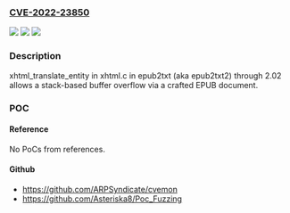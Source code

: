 ### [CVE-2022-23850](https://cve.mitre.org/cgi-bin/cvename.cgi?name=CVE-2022-23850)
![](https://img.shields.io/static/v1?label=Product&message=n%2Fa&color=blue)
![](https://img.shields.io/static/v1?label=Version&message=n%2Fa&color=blue)
![](https://img.shields.io/static/v1?label=Vulnerability&message=n%2Fa&color=brighgreen)

### Description

xhtml_translate_entity in xhtml.c in epub2txt (aka epub2txt2) through 2.02 allows a stack-based buffer overflow via a crafted EPUB document.

### POC

#### Reference
No PoCs from references.

#### Github
- https://github.com/ARPSyndicate/cvemon
- https://github.com/Asteriska8/Poc_Fuzzing

